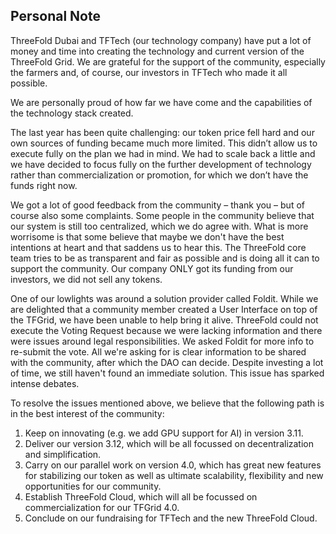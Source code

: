 ## Personal Note

ThreeFold Dubai and TFTech (our technology company) have put a lot of money and time into creating the technology and current version of the ThreeFold Grid. We are grateful for the support of the community, especially the farmers and, of course, our investors in TFTech who made it all possible.

We are personally proud of how far we have come and the capabilities of the technology stack created.

The last year has been quite challenging: our token price fell hard and our own sources of funding became much more limited. This didn’t allow us to execute fully on the plan we had in mind. We had to scale back a little and we have decided to focus fully on the further development of technology rather than commercialization or promotion, for which we don’t have the funds right now.

We got a lot of good feedback from the community – thank you – but of course also some complaints. Some people in the community believe that our system is still too centralized, which we do agree with. What is more worrisome is that some believe that maybe we don't have the best intentions at heart and that saddens us to hear this. The ThreeFold core team tries to be as transparent and fair as possible and is doing all it can to support the community. Our company ONLY got its funding from our investors, we did not sell any tokens.

One of our lowlights was around a solution provider called Foldit. While we are delighted that a community member created a User Interface on top of the TFGrid, we have been unable to help bring it alive. ThreeFold could not execute the Voting Request because we were lacking information and there were issues around legal responsibilities. We asked Foldit for more info to re-submit the vote. All we're asking for is clear information to be shared with the community, after which the DAO can decide. Despite investing a lot of time, we still haven't found an immediate solution. This issue has sparked intense debates.

To resolve the issues mentioned above, we believe that the following path is in the best interest of the community:

1. Keep on innovating (e.g. we add GPU support for AI) in version 3.11.
2. Deliver our version 3.12, which will be all focussed on decentralization and simplification.
3. Carry on our parallel work on version 4.0, which has great new features for stabilizing our token as well as ultimate scalability, flexibility and new opportunities for our community.
4. Establish ThreeFold Cloud, which will all be focussed on commercialization for our TFGrid 4.0.
5. Conclude on our fundraising for TFTech and the new ThreeFold Cloud.